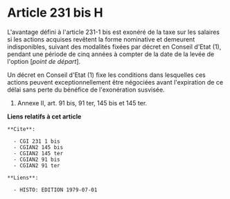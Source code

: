# Article 231 bis H

L'avantage défini à l'article 231-1 bis est exonéré de la taxe sur les salaires si les actions acquises revêtent la forme
nominative et demeurent indisponibles, suivant des modalités fixées par décret en Conseil d'Etat (1), pendant une période de
cinq années à compter de la date de la levée de l'option [*point de départ*].

Un décret en Conseil d'Etat (1) fixe les conditions dans lesquelles ces actions peuvent exceptionnellement être négociées
avant l'expiration de ce délai sans perte du bénéfice de l'exonération susvisée.

1)  Annexe II, art. 91 bis, 91 ter, 145 bis et 145 ter.

**Liens relatifs à cet article**

	**Cite**:

	  - CGI 231 1 bis
	  - CGIAN2 145 bis
	  - CGIAN2 145 ter
	  - CGIAN2 91 bis
	  - CGIAN2 91 ter

	**Liens**:

	  - HISTO: EDITION 1979-07-01
